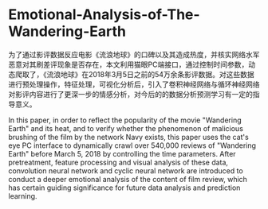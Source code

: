 # Emotional-Analysis-of-The-Wandering-Earth
为了通过影评数据反应电影《流浪地球》的口碑以及其造成热度，并核实网络水军恶意对其刷差评现象是否存在，本文利用猫眼PC端接口，通过控制时间参数，动态爬取了，《流浪地球》在2018年3月5日之前的54万余条影评数据。对这些数据进行预处理操作，特征处理，可视化分析后，引入了卷积神经网络与循环神经网络对影评内容进行了更深一步的情感分析，对今后的的数据分析预测学习有一定的指导意义。

In this paper, in order to reflect the popularity of the movie "Wandering Earth" and its heat, and to verify whether the phenomenon of malicious brushing of the film by the network Navy exists, this paper uses the cat's eye PC interface to dynamically crawl over 540,000 reviews of "Wandering Earth" before March 5, 2018 by controlling the time parameters. After pretreatment, feature processing and visual analysis of these data, convolution neural network and cyclic neural network are introduced to conduct a deeper emotional analysis of the content of film review, which has certain guiding significance for future data analysis and prediction learning. 
